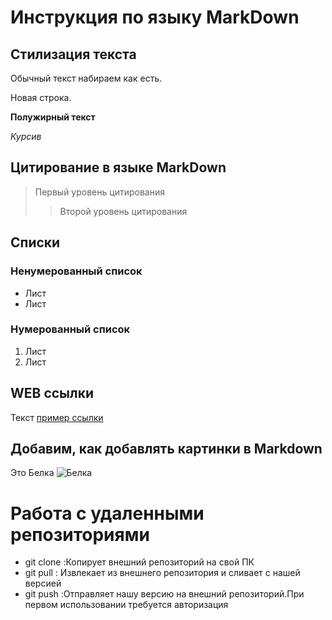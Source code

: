# Инструкция по языку MarkDown

## Стилизация текста
Обычный текст набираем как есть.

Новая строка.

**Полужирный текст**

*Курсив*

## Цитирование в языке MarkDown
> Первый уровень цитирования
>> Второй уровень цитирования

## Списки
### Ненумерованный список
* Лист
* Лист

### Нумерованный список
1. Лист
2. Лист

## WEB ссылки
Текст [пример ссылки]( http.example.com "Всплывающая подсказка")

## Добавим, как добавлять картинки в Markdown
Это Белка
![Белка](squirrel.jpg)

#  Работа с удаленными репозиториями

* git clone :Копирует внешний репозиторий на свой ПК
* git pull : Извлекает из внешнего репозитория и сливает с нашей версией
* git push :Отправляет нашу версию на внешний репозиторий.При первом использовании требуется авторизация
